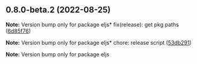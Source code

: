 ## 0.8.0-beta.2 (2022-08-25)

**Note:** Version bump only for package eljs* fix(release): get pkg paths ([6d85f76](https://github.com/chnliquan/eljs/commit/6d85f76))

**Note:** Version bump only for package eljs* chore: release script ([53db291](https://github.com/chnliquan/eljs/commit/53db291))

**Note:** Version bump only for package eljs